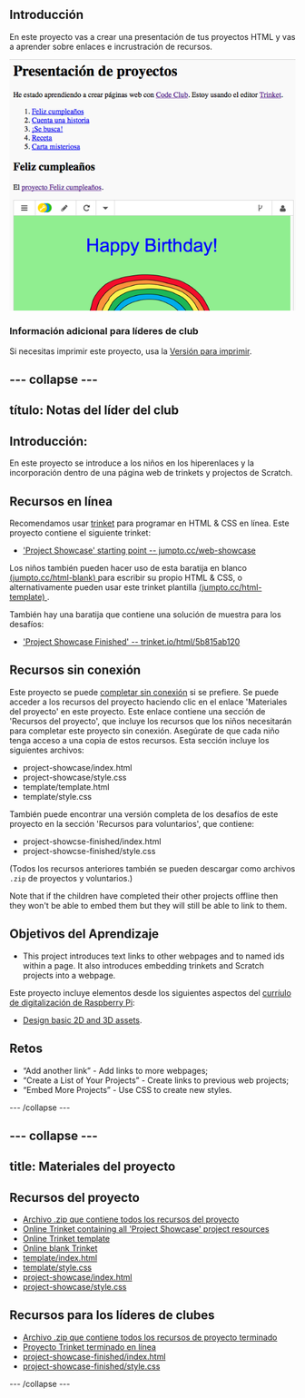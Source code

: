 ## Introducción

En este proyecto vas a crear una presentación de tus proyectos HTML y vas a aprender sobre enlaces e incrustración de recursos.

![captura de pantalla](images/showcase-intro.png)

### Información adicional para líderes de club

Si necesitas imprimir este proyecto, usa la [Versión para imprimir](https://projects.raspberrypi.org/en/projects/project-showcase/print).

## \--- collapse \---

## título: Notas del líder del club

## Introducción:

En este proyecto se introduce a los niños en los hiperenlaces y la incorporación dentro de una página web de trinkets y projectos de Scratch.

## Recursos en línea

Recomendamos usar [trinket](https://trinket.io/) para programar en HTML & CSS en línea. Este proyecto contiene el siguiente trinket:

* ['Project Showcase' starting point -- jumpto.cc/web-showcase](http://jumpto.cc/web-showcase)

Los niños también pueden hacer uso de esta baratija en blanco [ (jumpto.cc/html-blank) ](http://jumpto.cc/html-blank) para escribir su propio HTML & CSS, o alternativamente pueden usar este trinket plantilla [ (jumpto.cc/html-template) ](http://jumpto.cc/html-template).

También hay una baratija que contiene una solución de muestra para los desafíos:

* ['Project Showcase Finished' -- trinket.io/html/5b815ab120](https://trinket.io/html/5b815ab120)

## Recursos sin conexión

Este proyecto se puede [completar sin conexión](https://www.codeclubprojects.org/en-GB/resources/webdev-working-offline/) si se prefiere. Se puede acceder a los recursos del proyecto haciendo clic en el enlace 'Materiales del proyecto' en este proyecto. Este enlace contiene una sección de 'Recursos del proyecto', que incluye los recursos que los niños necesitarán para completar este proyecto sin conexión. Asegúrate de que cada niño tenga acceso a una copia de estos recursos. Esta sección incluye los siguientes archivos:

* project-showcase/index.html
* project-showcase/style.css
* template/template.html
* template/style.css

También puede encontrar una versión completa de los desafíos de este proyecto en la sección 'Recursos para voluntarios', que contiene:

* project-showcse-finished/index.html
* project-showcse-finished/style.css

(Todos los recursos anteriores también se pueden descargar como archivos `.zip` de proyectos y voluntarios.)

Note that if the children have completed their other projects offline then they won't be able to embed them but they will still be able to link to them.

## Objetivos del Aprendizaje

* This project introduces text links to other webpages and to named ids within a page. It also introduces embedding trinkets and Scratch projects into a webpage. 

Este proyecto incluye elementos desde los siguientes aspectos del [curríulo de digitalización de Raspberry Pi](http://rpf.io/curriculum):

* [Design basic 2D and 3D assets](https://www.raspberrypi.org/curriculum/design/creator).

## Retos

* “Add another link” - Add links to more webpages;
* “Create a List of Your Projects” - Create links to previous web projects;
* “Embed More Projects” - Use CSS to create new styles.

\--- /collapse \---

## \--- collapse \---

## title: Materiales del proyecto

## Recursos del proyecto

* [Archivo .zip que contiene todos los recursos del proyecto](resources/showcase-project-resources.zip)
* [Online Trinket containing all 'Project Showcase' project resources](http://jumpto.cc/web-showcase)
* [Online Trinket template](http://jumpto.cc/trinket-template)
* [Online blank Trinket](http://jumpto.cc/trinket-blank)
* [template/index.html](resources/template-index.html)
* [template/style.css](resources/template-style.css)
* [project-showcase/index.html](resources/project-showcase-index.html)
* [project-showcase/style.css](resources/project-showcase-style.css)

## Recursos para los líderes de clubes

* [Archivo .zip que contiene todos los recursos de proyecto terminado](resources/showcase-volunteer-resources.zip)
* [Proyecto Trinket terminado en línea](https://trinket.io/html/1d4d4c5ce1)
* [project-showcase-finished/index.html](resources/project-showcase-finished-index.html)
* [project-showcase-finished/style.css](resources/project-showcase-finished-style.css)

\--- /collapse \---